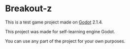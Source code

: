# Breakout-z

This is a test game project made on [Godot](https://github.com/godotengine/godot) 2.1.4.

This project was made for self-learning engine Godot.


You can use any part of the project for your own purposes.
